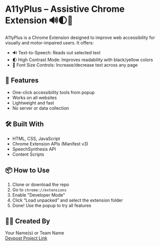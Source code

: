 # A11yPlus – Assistive Chrome Extension 🔊🌓🔎

A11yPlus is a Chrome Extension designed to improve web accessibility for visually and motor-impaired users. It offers:

- 🔊 Text-to-Speech: Reads out selected text
- 🌓 High Contrast Mode: Improves readability with black/yellow colors
- 🔎 Font Size Controls: Increase/decrease text across any page

## 🚀 Features

- One-click accessibility tools from popup
- Works on all websites
- Lightweight and fast
- No server or data collection

## 🛠️ Built With

- HTML, CSS, JavaScript
- Chrome Extension APIs (Manifest v3)
- SpeechSynthesis API
- Content Scripts

## 📦 How to Use

1. Clone or download the repo
2. Go to `chrome://extensions`
3. Enable "Developer Mode"
4. Click “Load unpacked” and select the extension folder
5. Done! Use the popup to try all features

## 👩‍💻 Created By

Your Name(s) or Team Name  
[Devpost Project Link](https://your-devpost-link.com)
